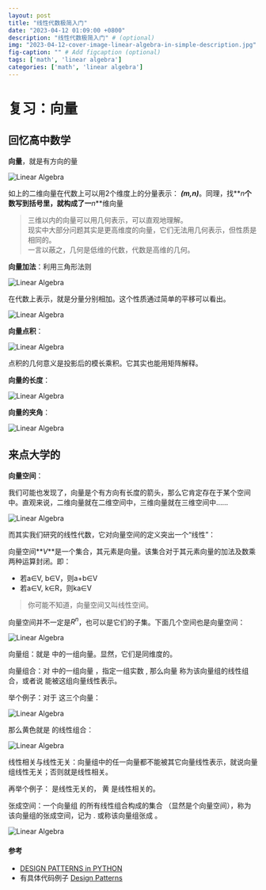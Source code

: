 ```yaml
---
layout: post
title: "线性代数极简入门"
date: "2023-04-12 01:09:00 +0800"
description: "线性代数极简入门" # (optional)
img: "2023-04-12-cover-image-linear-algebra-in-simple-description.jpg" # Add image post (optional)
fig-caption: "" # Add figcaption (optional)
tags: ['math', 'linear algebra']
categories: ['math', 'linear algebra']
---
```


# 复习：向量

## 回忆高中数学

**向量**，就是有方向的量

![Linear Algebra]({{site.baseurl}}/assets/img/2023-04-12/v2-ae135e52fa1694d55e4b1ae36c32a447_720w.webp)

如上的二维向量在代数上可以用2个维度上的分量表示： **_(m,n)_**。同理，找**_n_**个数写到括号里，就构成了一**_n_**维向量

> 三维以内的向量可以用几何表示，可以直观地理解。  
> 现实中大部分问题其实是更高维度的向量，它们无法用几何表示，但性质是相同的。  
> 一言以蔽之，几何是低维的代数，代数是高维的几何。

**向量加法**：利用三角形法则

![Linear Algebra]({{site.baseurl}}/assets/img/2023-04-12/v2-e49d7c68389d111156fb706802c3bd6e_720w.webp)

在代数上表示，就是分量分别相加。这个性质通过简单的平移可以看出。

![Linear Algebra]({{site.baseurl}}/assets/img/2023-04-12/v2-a926127b273c1bf14af145ed6033cc4b_720w.png)

**向量点积**：

![Linear Algebra]({{site.baseurl}}/assets/img/2023-04-12/v2-38d52dd63b3e39415f70a32bc1c0cc6a_720w.webp)

点积的几何意义是投影后的模长乘积。它其实也能用矩阵解释。

**向量的长度**：

![Linear Algebra]({{site.baseurl}}/assets/img/2023-04-12/v2-f8e3eec4b37de9de4cf317e558f85ec7_720w.png)

**向量的夹角**：

![Linear Algebra]({{site.baseurl}}/assets/img/2023-04-12/v2-f62262ad85a6b007395f2c620fbbf16c_720w.png)

## 来点大学的

**向量空间**：

我们可能也发现了，向量是个有方向有长度的箭头，那么它肯定存在于某个空间中。直观来说，二维向量就在二维空间中，三维向量就在三维空间中……

![Linear Algebra]({{site.baseurl}}/assets/img/2023-04-12/v2-f62262ad85a6b007395f2c620fbbf16c_720w.png)

而其实我们研究的线性代数，它对向量空间的定义突出一个“线性”：

向量空间**_V_**是一个集合，其元素是向量。该集合对于其元素向量的加法及数乘两种运算封闭。即：

- 若a∈V, b∈V，则a+b∈V
- 若a∈V, k∈R，则ka∈V

> 你可能不知道，向量空间又叫线性空间。

向量空间并不一定是$R^{n}$，也可以是它们的子集。下面几个空间也是向量空间：

![Linear Algebra]({{site.baseurl}}/assets/img/2023-04-12/v2-4874d0bce36816a344721d32ad1ca59a_720w.webp)

向量组：就是 
 中的一组向量。显然，它们是同维度的。

向量组合：对 
 中的一组向量 
 ，指定一组实数 
, 那么向量
 称为该向量组的线性组合，或者说 
 能被这组向量线性表示。

举个例子：对于 
 这三个向量：

![Linear Algebra]({{site.baseurl}}/assets/img/2023-04-12/v2-17a4364803773016eabf7924def5aec8_720w.webp)

那么黄色就是 
 的线性组合：

![Linear Algebra]({{site.baseurl}}/assets/img/2023-04-12/v2-857cc37336ed6222982c77e01f0f1564_720w.webp)

线性相关与线性无关：向量组中的任一向量都不能被其它向量线性表示，就说向量组线性无关；否则就是线性相关。

再举个例子： 
 是线性无关的， 
黄
 是线性相关的。

张成空间：一个向量组 
 的所有线性组合构成的集合 
 （显然是个向量空间），称为该向量组的张成空间，记为 
 . 或称该向量组张成 
 。

![Linear Algebra]({{site.baseurl}}/assets/img/2023-04-12/v2-fe0437b8aa6016d0c4512dfbaec9fefa_720w.webp)







#### 参考

  - [DESIGN PATTERNS in PYTHON](https://refactoring.guru/design-patterns/python)
  - 有具体代码例子 [Design Patterns](https://sourcemaking.com/design_patterns)
